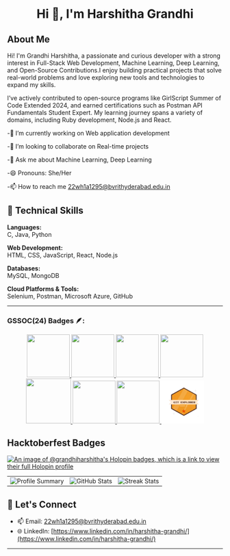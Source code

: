 <h1 align="center"> Hi 👋, I'm Harshitha Grandhi</h1>

## About Me

Hi! I'm Grandhi Harshitha, a passionate and curious developer with a strong interest in Full-Stack Web Development, Machine Learning, Deep Learning, and Open-Source Contributions.I enjoy building practical projects that solve real-world problems and love exploring new tools and technologies to expand my skills.

I’ve actively contributed to open-source programs like GirlScript Summer of Code Extended 2024, and earned certifications such as Postman API Fundamentals Student Expert. My learning journey spans a variety of domains, including Ruby development, Node.js and React.

-🔭 I’m currently working on Web application development

-👯 I’m looking to collaborate on Real-time projects

-💬 Ask me about Machine Learning, Deep Learning

-😄 Pronouns: She/Her

-📫 How to reach me 22wh1a1295@bvrithyderabad.edu.in


## 🔧 Technical Skills

**Languages:**  
C, Java, Python  

**Web Development:**  
HTML, CSS, JavaScript, React, Node.js  

**Databases:**  
MySQL, MongoDB  

**Cloud Platforms & Tools:**  
Selenium, Postman, Microsoft Azure, GitHub  


---

<h3 align="left">GSSOC(24) Badges 🪶:</h3>
<div style='display:flex; align-items:center; gap: 10px;' align='center'><a href="https://gssoc.girlscript.tech/leaderboard">
<img src="https://raw.githubusercontent.com/GSSoC24/Postman-Challenge/main/docs/assets/Postman%20White.png" width="100px" height="100px" />
  <img src="https://raw.githubusercontent.com/GSSoC24/Postman-Challenge/main/docs/assets/1.png" width="100px" height="100px" />
  <img src="https://raw.githubusercontent.com/GSSoC24/Postman-Challenge/main/docs/assets/4.png" width="100px" height="100px" />
  <img src="https://raw.githubusercontent.com/GSSoC24/Postman-Challenge/main/docs/assets/5.png" width="100px" height="100px" />
  <img src="https://raw.githubusercontent.com/GSSoC24/Postman-Challenge/main/docs/assets/6.png" width="105px" height="105px" />
  <img src="https://raw.githubusercontent.com/GSSoC24/Postman-Challenge/main/docs/assets/7.png" width="100px" height="100px" />
  <img src="https://raw.githubusercontent.com/GSSoC24/Hack-Web3Conf/refs/heads/main/assets/Hack-Web3Conf%202024%20Badge%20(2).png" width="100px" height="100px" />
  <img src="https://raw.githubusercontent.com/GSSoC24/Contributor/refs/heads/main/assets/Git%20Explorer.png" width="100px" height="100px" />
  </a>
</div>

## Hacktoberfest Badges
[![An image of @grandhiharshitha's Holopin badges, which is a link to view their full Holopin profile](https://holopin.me/grandhiharshitha)](https://holopin.io/@grandhiharshitha)



<table width="100%" align="center">
<tr>
<td>
  <img width="300em" src="http://github-profile-summary-cards.vercel.app/api/cards/profile-details?username=Grandhi-Harshitha&theme=radical" alt="Profile Summary">
</td>
<td>
  <img width="300em" src="https://github-readme-stats.vercel.app/api?username=Grandhi-Harshitha&show_icons=true&locale=en&theme=radical" alt="GitHub Stats"/>
</td>
<td>
  <img width="300em" src="https://github-readme-streak-stats.herokuapp.com/?user=Grandhi-Harshitha&theme=radical" alt="Streak Stats"/>
</td>
</tr>
</table>

## 🤝 Let's Connect
- 📫 Email: 22wh1a1295@bvrithyderabad.edu.in  
- 🌐 LinkedIn: [https://www.linkedin.com/in/harshitha-grandhi/](https://www.linkedin.com/in/harshitha-grandhi/)
---
